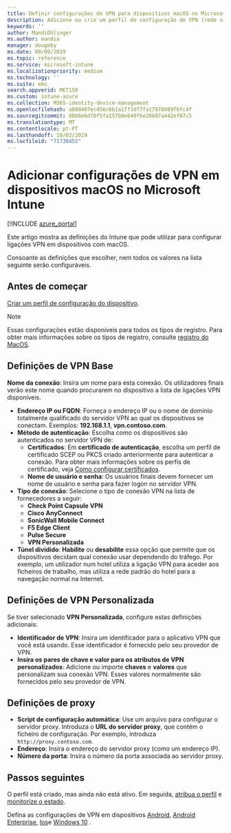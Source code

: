 ```yaml
---
title: Definir configurações de VPN para dispositivos macOS no Microsoft Intune-Azure | Microsoft Docs
description: Adicione ou crie um perfil de configuração de VPN (rede virtual privada), incluindo os detalhes da conexão, túnel dividido, configurações de VPN personalizadas com os pares identificador, chave e valor, configurações de proxy com um script de configuração, endereço IP ou FQDN e porta TCP em Microsoft Intune em dispositivos que executam o macOS.
keywords: ''
author: MandiOhlinger
ms.author: mandia
manager: dougeby
ms.date: 09/09/2019
ms.topic: reference
ms.service: microsoft-intune
ms.localizationpriority: medium
ms.technology: ''
ms.suite: ems
search.appverid: MET150
ms.custom: intune-azure
ms.collection: M365-identity-device-management
ms.openlocfilehash: a088407ec456c6b1a1ff3df7fa17976089f6fc4f
ms.sourcegitcommit: 88b6e6d70f5fa15708e640f6e20b97a442ef07c5
ms.translationtype: MT
ms.contentlocale: pt-PT
ms.lasthandoff: 10/02/2019
ms.locfileid: "71730452"
---
```

# <a name="add-vpn-settings-on-macos-devices-in-microsoft-intune"></a>Adicionar configurações de VPN em dispositivos macOS no Microsoft Intune

[!INCLUDE [azure_portal](../includes/azure_portal.md)]

Este artigo mostra as definições do Intune que pode utilizar para configurar ligações VPN em dispositivos com macOS.

Consoante as definições que escolher, nem todos os valores na lista seguinte serão configuráveis.

## <a name="before-you-begin"></a>Antes de começar

[Criar um perfil de configuração do dispositivo](vpn-settings-configure.md).

> [!NOTE]
> Essas configurações estão disponíveis para todos os tipos de registro. Para obter mais informações sobre os tipos de registro, consulte [registro do MacOS](../enrollment/macos-enroll.md).

## <a name="base-vpn-settings"></a>Definições de VPN Base

**Nome da conexão**: Insira um nome para esta conexão. Os utilizadores finais verão este nome quando procurarem no dispositivo a lista de ligações VPN disponíveis.
- **Endereço IP ou FQDN**: Forneça o endereço IP ou o nome de domínio totalmente qualificado do servidor VPN ao qual os dispositivos se conectam. Exemplos: **192.168.1.1**, **vpn.contoso.com**.
- **Método de autenticação**: Escolha como os dispositivos são autenticados no servidor VPN de:
  - **Certificados**: Em **certificado de autenticação**, escolha um perfil de certificado SCEP ou PKCS criado anteriormente para autenticar a conexão. Para obter mais informações sobre os perfis de certificado, veja [Como configurar certificados](../protect/certificates-configure.md).
  - **Nome de usuário e senha**: Os usuários finais devem fornecer um nome de usuário e senha para fazer logon no servidor VPN.
- **Tipo de conexão**: Selecione o tipo de conexão VPN na lista de fornecedores a seguir:
  - **Check Point Capsule VPN**
  - **Cisco AnyConnect**
  - **SonicWall Mobile Connect**
  - **F5 Edge Client**
  - **Pulse Secure**
  - **VPN Personalizada**
- **Túnel dividido**: **Habilite** ou **desabilite** essa opção que permite que os dispositivos decidam qual conexão usar dependendo do tráfego. Por exemplo, um utilizador num hotel utiliza a ligação VPN para aceder aos ficheiros de trabalho, mas utiliza a rede padrão do hotel para a navegação normal na Internet.

<!--- **Per-app VPN** - Select this option if you want to associate this VPN connection with an iOS or macOS app so that the connection will be opened when the app is run. You can associate the VPN profile with an app when you assign the software. For more information, see [How to assign and monitor apps](../apps/apps-deploy.md). --->

## <a name="custom-vpn-settings"></a>Definições de VPN Personalizada

Se tiver selecionado **VPN Personalizada**, configure estas definições adicionais:

- **Identificador de VPN**: Insira um identificador para o aplicativo VPN que você está usando. Esse identificador é fornecido pelo seu provedor de VPN.
- **Insira os pares de chave e valor para os atributos de VPN personalizados**: Adicione ou importe **chaves** e **valores** que personalizam sua conexão VPN. Esses valores normalmente são fornecidos pelo seu provedor de VPN.

## <a name="proxy-settings"></a>Definições de proxy

- **Script de configuração automática**: Use um arquivo para configurar o servidor proxy. Introduza o **URL do servidor proxy**, que contém o ficheiro de configuração. Por exemplo, introduza `http://proxy.contoso.com`.
- **Endereço**: Insira o endereço do servidor proxy (como um endereço IP).
- **Número da porta**: Insira o número da porta associada ao servidor proxy.

## <a name="next-steps"></a>Passos seguintes

O perfil está criado, mas ainda não está ativo. Em seguida, [atribua o perfil](device-profile-assign.md) e [monitorize o estado](device-profile-monitor.md).

Defina as configurações de VPN em dispositivos [Android](vpn-settings-android.md), [Android Enterprise](vpn-settings-android-enterprise.md), [Ios](vpn-settings-ios.md)e [Windows 10](vpn-settings-windows-10.md) .
